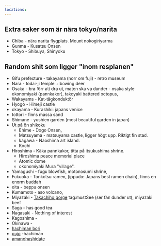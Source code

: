 ```yaml
---
locations: 
---
```


## Extra saker som är nära tokyo/narita
* Chiba - nära narita flygplats. Mount nokogiriyarma
* Gunma - Kusatsu Onsen
* Tokyo - Shibuya, Shinyoku


## Random shit som ligger "inom resplanen"
* Gifu prefecture - takayama (norr om fuji) - retro museum
* Nara - todai-ji temple + bowing deer
* Osaka - bra förr att dra ut, maten ska va dunder - osaka style okonomiyaki (pannkakor), takoyaki battered octopus, 
* Wakayama - Kat-tågkonduktör
* Hyogo - Himeji castle
* okayama -  Kurashiki: japans venice
* tottori - finns massa sand
* Shimane - yushien garden (most beautiful garden in japan)
* Ut på ön shikoku
  * Ehime - Dogo Onsen, 
  * Matsuyama - matsuyama castle, ligger högt upp. Riktigt fin stad.
  * kagawa - Naoshima art island. 
  * Kochi 
* Hiroshima - Käka pannkakor, titta på itsukushima shrine. 
  * Hiroshima peace memorial place
  * Atomic dome
  * okonomiyaki Mura "village". 
* Yamagushi - fugu blowfish, motonosumi shrine, 
* Fukuoka - Tonkotsu ramen, (ippudo: Japans best ramen chain), finns en enorm buddah
* oita - beppu onsen
* Kumamoto - aso volcano, 
* Miyazaki - [Takachiho gorge](geo:32.701622349269456,131.3010754797278) tag:mustSee (ser fan dunder ut), miyazaki beef 
* Saga - has good tea
* Nagasaki - Nothing of interest
* Kagoshima - 
* Okinawa - 
* [hachiman bori](geo:34.7169874,137.735943)
* [gujo](geo:35.748417,136.9643095) -hachiman
* [amanohashidate](geo:35.5680023,135.19063815218206)
